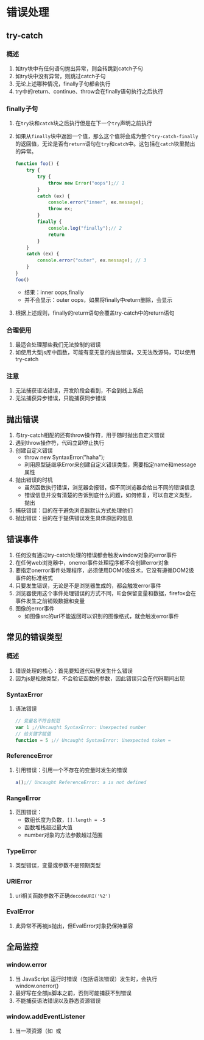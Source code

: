# 错误处理

## try-catch

### 概述

1. 如try块中有任何语句抛出异常，则会转跳到catch子句
2. 如try块中没有异常，则跳过catch子句
3. 无论上述哪种情况，finally子句都会执行
4. try中的return、continue、throw会在finally语句执行之后执行

### finally子句

1. 在`try`块和`catch`块之后执行但是在下一个`try`声明之前执行

2. 如果从`finally`块中返回一个值，那么这个值将会成为整个`try-catch-finally`的返回值，无论是否有`return`语句在`try`和`catch`中。这包括在`catch`块里抛出的异常。
   
   ```javascript
   function foo() {
       try {
           try {
               throw new Error("oops");// 1
           }
           catch (ex) {
               console.error("inner", ex.message);
               throw ex;
           }
           finally {
               console.log("finally");// 2
               return
           }
       }
       catch (ex) {
           console.error("outer", ex.message); // 3
       }
   }
   foo()
   ```
   
   - 结果：inner oops,finally
   - 并不会显示：outer oops，如果将finally中return删除，会显示

3. 根据上述规则，finally的return语句会覆盖try-catch中的return语句

### 合理使用

1. 最适合处理那些我们无法控制的错误
2. 如使用大型js库中函数，可能有意无意的抛出错误，又无法改源码，可以使用try-catch

### 注意

1. 无法捕获语法错误，开发阶段会看到，不会到线上系统
2. 无法捕获异步错误，只能捕获同步错误

## 抛出错误

1. 与try-catch相配的还有throw操作符，用于随时抛出自定义错误
2. 遇到throw操作符，代码立即停止执行
3. 创建自定义错误
   - throw new SyntaxError("haha");
   - 利用原型链继承Error来创建自定义错误类型，需要指定name和message属性
4. 抛出错误的时机
   - 虽然函数执行错误，浏览器会报错，但不同浏览器会给出不同的错误信息
   - 错误信息并没有清楚的告诉到底什么问题，如何修复，可以自定义类型，抛出
5. 捕获错误：目的在于避免浏览器默认方式处理他们
6. 抛出错误：目的在于提供错误发生具体原因的信息

## 错误事件

1. 任何没有通过try-catch处理的错误都会触发window对象的error事件
2. 在任何web浏览器中，onerror事件处理程序都不会创建error对象
3. 要指定onerror事件处理程序，必须使用DOM0级技术，它没有遵循DOM2级事件的标准格式
4. 只要发生错误，无论是不是浏览器生成的，都会触发error事件
5. 浏览器使用这个事件处理错误的方式不同，IE会保留变量和数据，firefox会在事件发生之前销毁数据和变量
6. 图像的error事件
   - 如图像src的url不能返回可以识别的图像格式，就会触发error事件

## 常见的错误类型

### 概述

1. 错误处理的核心：首先要知道代码里发生什么错误
2. 因为js是松散类型，不会验证函数的参数，因此错误只会在代码期间出现

### SyntaxError

1. 语法错误
   
   ```javascript
   // 变量名不符合规范
   var 1 ;//Uncaught SyntaxError: Unexpected number
   // 给关键字赋值
   function = 5 ;// Uncaught SyntaxError: Unexpected token =
   ```

### ReferenceError

1. 引用错误：引用一个不存在的变量时发生的错误
   
   ```javascript
   a();// Uncaught ReferenceError: a is not defined
   ```

### RangeError

1. 范围错误：
   - 数组长度为负数，`[].length = -5`
   - 函数堆栈超过最大值
   - number对象的方法参数超过范围

### TypeError

1. 类型错误，变量或参数不是预期类型

### URIError

1. uri相关函数参数不正确`decodeURI('%2') `

### EvalError

1. 此异常不再被js抛出，但EvalError对象扔保持兼容

## 全局监控

### window.error

1. 当 JavaScript 运行时错误（包括语法错误）发生时，会执行 window.onerror()
2. 最好写在全部js脚本之前，否则可能捕获不到错误
3. 不能捕获语法错误以及静态资源错误

### window.addEventListener

1. 当一项资源（如 <img> 或 <script> ）加载失败，能被单一的 window.addEventListener 捕获

## 注意

### 问题

1. 在查看 JavaScript 错误统计时，发现 80% 以上都是 "script error"。
2. 由于脚本来源于第三方（如cdn），为了避免信息泄露，故不报告细节，用script error代替

### 解决

1. 添加CORS支持，页面脚本使用`<script src="//xxx.com/example.js" crossorigin></script>`
2. 服务器添加access-control-allow-origin

# 性能

## 提高性能

### 注意作用域

1. 随着作用域链中的作用域数量的增加，访问当前作用域以外的变量的时间也在增加
2. 避免全局查找
   - 如要使用document.getElementById,100次
   - 需要在作用域链查找document100次，故可创建局部变量doc = document
3. 避免with语句
   - with会创建自己的作用域，因此会增加其中执行代码的作用域链的长度
   - 大部分情况下可以用局部变量代替

### 选择正确的方法

1. 避免不必要的属性查找
   - 避免不必要的属性查找
   - 访问字面值、存储在变量的值、数组，为O(1)，非常高效
   - 访问对象属性是O(n)操作，因为必须在原型链中对拥有该名称的属性进行一次搜索
   - 对象属性，可以根据点的个数确定属性查找的次数
   - 如多次用到对象属性，要存在局部变量中，第一次访问是O(n)，之后都是O(1)
2. 避免双重解释
   - 避免解析包含js代码的字符串
   - 如：new Function("alert('Hello world');");

### 优化DOM交互

1. js各个方面，DOM毫无疑问是最慢的一部分
2. 最小化现场更新
   - 一旦需要访问DOM部分是已经显示在页面的一部分，那么就进行了一个现场更新
   - 一旦需要更新DOM，可以考虑文档片段来构建DOM结构
3. 使用innerHTML
   - 使用innerHTML比标准DOM创建相同的DOM结构快
   - innerHTML设置值的过程
     - 后台创建一个HTML解析器
     - 使用内部DOM调用来创建DOM结构
     - 不是基于js的DOM调用
     - 由于内部方法是编译方法而非解释执行，执行更快
4. 使用事件代理
   - 根据事件冒泡，在更高层DOM设置事件处理程序
5. HTMLCollection
   - 任何时候访问HTMLCollection，无论是方法还是属性，都是在文档上进行一个查询
   - 何时返回一个HTMLCollection对象
     - 调用getElementByTagName()
     - 获取childNodes属性
     - 获取attribute属性
     - 访问特殊集合：document.forms,document.images等

# 测试

## 单元测试

### 意义

1. 如果API升级时，测试用例可以很好地􏶃查是否向下兼容

### 断言

1. 􏶠断言是单元􏴛测试中用来保证最小单􏴛是否正常的􏶃检测方法。
2. 是用于检测程序在运行时，是否满足期望
3. node存在assert模块，而市面上的断言库大多都是基于assert模块进行封􏱢和扩展的
4. 断言一􏰐􏶃查失败，将会抛出异常􏲀􏲿整个应用

### 测试框架

1. 测试框架用于为测试服务，它本身并不参与测试，主要用于管理测试用例和生成测试􏴋􏲎报告
2. 测试用例的不同组织方式
   - TDD测试驱动：所有功能是否被正确实现，每一个功能都具备对应的测试用例
   - BDD行为驱动：关注整体行为是否符合预期，适合自􏷈向下的设计方式

## 性能测试

### 基准测试

1. 基准测试要统计的就是在多少时间内执行了多少次􏱧某个方法，主要方法如下：
2. 使用new Date方式的缺陷
   - 由于浏览器精度问题，可能小于1ms或10ms，都会被显示为0
   - 无法确定每次都是相同的时间运行完
     - 不知道系统或引擎是不是对时间有影响
   - end-start会有误差
   - 无法确定测试的环境是不是过度优化了，即本次测试js引擎找到了最优办法，实际环境则不行了
3. 重复
   - 如果将上面代码重复100次，求平均也是不行的
     - 因为某处最优或最差可能影响最终结果
4. Benchmark.js
   - 任何有意义且可靠的性能测试都应该基于统计学上合理的实践
   - http://benchmarkjs.com/
   - 如想对代码进行功能测试和性能测试，这个库应该最优先考虑
   - 如果想得到可靠的测试结论的话，就需要在很多不同的环境进行测试
5. jsPerf.com
   - 可以实现多环境测试
   - 可以实现代码片段的性能测试

# 尾调用优化

## 概述

1. ES6涉及的一个性能领域的特殊要求：尾调用优化（ Tail Call Optimization， TCO）
   
   - 尾调用就是一个出现在另一个函数“结尾”处的函数调用
     
     ```javascript
     function bar(y) {
       return foo( y + 1 ); // 尾调用
     }
     function baz() {
       return 1 + bar( 40 ); // 非尾调用
     }
     ```
   
   - 这意味着 bar(..) 基本上已经完成了，那么在调用 foo(..) 时，它就不需要创建一个新的栈帧，而是可以重用已有的 bar(..) 的栈帧。这样不仅速度更快，也更节省内存

2. ES6要求引擎必须实现TCO，因为一些程序，无TCO则无法实现

3. 尾递归的本质实际上就是将方法需要的上下文通过方法的参数传递进下一次调用之中，以达到去除上层依赖

## 为何提倡使用尾调用

1. 函数调用会在内存形成一个“调用记录”，又称“调用帧”（call frame）

2. 此调用帧，只有在函数执行完毕，才会被 js 机制内存回收

3. 如果在函数A的内部调用函数B，那么在A的调用帧上方，还会形成一个B的调用帧。等到B运行结束，将结果返回到A，B的调用帧才会消失。如果函数B内部还调用函数C，那就还有一个C的调用帧，以此类推。所有的调用帧，就形成一个“调用栈”（call stack）

4. 如下代码
   
   ```javascript
   function f() {
       let m = 1;
       let n = 2;
       return g(m + n);
   }
   f();
   
   // 等同于
   function f() {
       return g(3);
   }
   f();
   
   // 等同于
   g(3);
   ```
   
   - f函数不是尾调用，函数f需要保存m和n的值、g的调用位置等信息
   - 由于f是尾调用，调用`g`之后，函数`f`就结束了，所以执行到最后一步，完全可以删除`f(x)`的调用帧，只保留`g(3)`的调用帧。

## 尾递归

1. 如果尾调用自身，就称为尾递归

2. 通用斐波那契数列
   
   ```javascript
   function foo(n){
      if(n <=1){
          return 1;
      }
      return foo(n-1)+ foo(n-2)
   }
   ```
   
   - n=100就会造成栈溢出

3. 尾递归斐波那契数列
   
   ```javascript
   function foo(n,ac1 = 1, ac2 = 1){
      if(n <=1){
          return ac2;
      }
      return foo(n-1, ac2, ac1+ac2)
   }
   ```
   
   - 利用参数来存储之前的值

# 内存管理

## 什么是内存

1. 内存可以看作是一个巨大的bits数组
2. 但我们并不擅长用bits思考问题，故使用byte来思考（1byte = 8bits）
3. 很多东西存储在内存中：如程序运行的全部变量与数据、程序代码（包括操作系统的）

## 内存动态分配

1. 如`const arr = readInput()`，arr数组大小需要根据用户输入才知道，故在编译阶段并不知道要给arr分配多少内存合适

2. 所以不能给arr在栈上分配，故需要在堆上分配

3. 两者的区别
   
   | 静态分配        | 动态分配      |
   | ----------- | --------- |
   | 编译时知道内存使用大小 | 不知道       |
   | 分配在栈上       | 分配在堆上     |
   | FILO结构      | 没有特殊的分配顺序 |

​    

## 垃圾回收机制

### 为何需要这样的机制

1. JavaScript程序每次创建字符串、数组或对象时，解释器都必须分配内存来存储这个实体。当这些值不再需要时，需要释放内存，否则，Js会消耗完全部内存，造成系统崩溃。
2. 垃圾回收的方法：标记清除、计数引用。

### 标记清除

1. 最常见的垃圾回收方式
2. 会为进入环境和离开环境的变量打上标记
3. 可以使用任何方式来标记变量，如通过翻转某个特殊位来记录何时进入环境，何时离开环境
4. 垃圾回收器会定期清除标记为离开环境的变量，以释放内存

### 引用计数（不常见）

1. 跟踪记录每个值被引用的次数

2. 何为引用：
   
   - 如一个对象可以访问另一个对象（无论是隐式还是显示）
   - 如js对象隐式引用他的原型，显示引用它的属性值

3. 当声明一个变量，并用一个引用类型值a赋值时，会将a引用次数标记为1，如变量更换了引用值，则a的引用次数标记减1，为0

4. 垃圾回收器会定时回收标记为0的

5. 此方式会导致内存泄漏
   
   ```javascript
   function problem() {
       var objA = new Object();
       var objB = new Object();
       objA.someOtherObject = objB;
       objB.anotherObject = objA;
   }
   ```
   
   - objA与objB相互引用，会被标记为2，当两个对象离开作用域后，计数不为0
   - 垃圾回收器并不能回收这样的对象，故会造成内存泄露

6. Mark-sweep算法，解决上述循环引用的问题
   
   - 会先获取根对象，如window或global
   - 然后检查其孩子并进行标记
   - 回收不在根上的对象
   - 对于循环引用的对象，由于未与根对象相关，故会被回收

### 注意

1. GC是不可以预测的，你并不知道它何时执行

# V8引擎

## 内存管理

1. v8引擎会把内存分为三个区块：代码空间、栈空间和堆空间
   - 代码空间：主要是用来存储可执行代码的，程序运行时用到的数据都是存储在栈空间和堆空间的
   - 栈空间：调用栈，来维护程序执行期间的上下文状态
   - 堆空间：V8通过老生代与低生代实现

![图片](13-错误处理与性能.assets/640.png)

### 内存限制

1. Node中通过js使用内存时就会发现只能使用部分内存(64位系统下约为1.4 GB，32位系统下约为0.7 GB)
2. 因此，node无法直接操作大内存对象，比如无法将一个2 GB的文件读入内存中进行字符串分析处理，即使物理内存有32 GB
3. 主要原因是node是基于v8构建的，Node使用的js对象基本上都是通过V8自己的方式来进行分配和管理的
4. 但Node中的内存使用并非都是通过V8进行分配的，那些不是通过V8分配的内存称为堆外内存（如Buffer）

### 对象分配

1. 在V8中，所有的JavaScript对象都是通过堆来进行分配的
2. 为何v8会限制内存的使用
   - 表层原因：V8最初为浏览器而设计，不太会遇到大量内存使用的场景
   - 深层原因：v8垃圾回收机制，以1.5G内存为例，做一次非增量式的垃圾回收甚至要1秒以上，垃圾回收会暂停js线程，会大大影响应用性能
3. 对于node应用
   - `process.memoryUsage()`：查看当前使用的内存情况
   - 也可以调整内存限制

## 栈空间

1. v8引擎中使用数组（保证数组的每一项都可以用相同长度的位来存储）实现，可以通过执行栈的索引来快速切换上下文
2. Boolean、Null、Undefined、Number可以用32位的数据来表示，所以直接存储在栈中
3. 其他数据类型，保存在堆中的，栈里面只会保存这些值的地址的引用。
4. 字符串是存储在堆中，理由
   - 字符串肯定会超过32位，栈内存一个单元存储不下
   - js中字符串是一个不可变值，如果保存在栈中，新的字符串替换旧的字符串时，栈的相对位置需要变化



## 垃圾回收机制

### 概述

1. V8 的垃圾回收建立在**弱分代假说**基础之上
   - 绝大部分的对象生命周期都很短，即存活时间很短
   - 生命周期很长的对象，基本都是常驻对象
2. 在实际应用中，上述介绍的垃圾回收通用方法并不能胜任全部场景

### 内存分代(堆内存)

1. 在V8中，主要将内存分为新生代 (new space)和老生代(old space)两代
   
   ![image-20200203121915207](13-错误处理与性能.assets/image-20200203121915207.png)
   
   - 新生代中的对象：存活时间较短的对象
   - 老生代中的对象：存活时间较长或常驻内存的对象

2. node中通过--max-old-space-size与--max-new-space-size，可以分别调整两个空间的大小

3. 但这个设置需要在node启动前进行，意味着node并不能根据使用情况自动扩充

### 新生代

1. 新生代回收使用Scavenge算法：典型牺牲空间换时间的思路，只复制活着的对象，活对象在新生代中只占较小部分
2. 算法的思想
   - 将新生代内存分为两个相等的半空间( semispace ) **from space** （使用状态）与 **to space**（闲置状态）。因此，同一时间新生代内存使用率是50%
   - V8 引擎中的垃圾回收器检测到 from space 空间快达到上限了，此时要进行一次垃圾回收了
   - 从根部开始遍历，不可达对象(即无法遍历到的对象)将会**被标记**，并且复制**未被标记**的对象，放到 to space 中
   - 清除 from space 中的数据，两个空间角色进行交换
3. 主要缺点：只能使用堆内存中的一半，空间利用率低
4. 主要优点：非常适合新生代的内存空间，因为新生代中对象的生命周期较短，存活的对象也只占少数
5. 当一个对象经过多次复制依然存活时，它将会被认为是生命周期较长的对象，移动到老生代，采用新的算法进行管理，这个过程称之为：晋升
6. 晋升的条件
   - 经历一次 form => to 翻转之后，发现某些未被标记的对象居然还在，则晋升
   - To空间的内存占用比：如一个对象复制到To，To空间占用超过25%，则将对象晋升，主要是因为之后会切换FROM和TO的空间职能，如果TO空间占用太多，会影响后续的内存分配

### 老生代

1. 老生代可以分为以下几个区域
   - **old object space** 对象大部分是由新生代晋升而来
   - **large object space** 大对象存储区域，基本是超过 1M 的对象，这种对象不会在新生代对象中分配，直接存放到这里
   - **Map space** 存储对象的映射关系的，其实就是隐藏类
   - **code space** 存放编译后的代码
2. 老生代回收算法为：标记和清除/整理（mark-sweep/mark-compact），只清理死亡对象，死对象在老生代中只占较小部分

#### Mark-Sweep

1. 标记过程中，引入了概念三色法：
   - 白：未标记对象，可回收
   - 灰：已被标记，但对象未扫描完，不可回收
   - 黑：已被扫描完，黑色
2. Mark-Sweep（标记清除）
   - 标记阶段：
     - 首先将所有的非根部对象全部标记为白色
     - 深度优先遍历全部对象，访问的对象直接压入栈内，标记为灰色
     - 对象遍历完成，直接出栈，标记为黑色
   - 清除阶段：直接清除未标记的
3. 主要问题是：清除后，内存空间会出现不连续的状态，这会为后续的内存分配造成困难
4. 为了解决Mark-Sweep的内存碎片问题，Mark-Compact被提出来

#### Mark-Compact

1. 可以理解为标记整理的意思
2. 主要思路是：在于对象在标记为死亡后，在整理的过程中，将活着的对象往一端移动，移动完成后，直接清理掉边界外的内存
3. 由于此算法会移动对象，故速度会最慢的
4. 因此，为了性能，V8主要使用Mark-Sweep，在空间不足以对从新生代中晋升过来的对象进行分配时才使用Mark-Compact。

#### Incremental Marking

1. 为了避免出现js应用逻辑与垃圾回收器看到的不一致的情况，3种基本算法都需要将应用逻辑暂停下来，待执行完垃圾回收后再恢复执行应用逻辑，但会造成页面卡顿。这种方式称为：全停顿
   - 这种方式对于新生代存活对象少，全停顿影响不大，但对于老生代存活对象多，进行全标记、整理会占用大量时间
2. v8针对老生代进行了一系列优化
   - 增量标记：将标记全部内容拆分为多步，仅暂停JS程序最多几十毫秒，进行标记。
   - 并行回收：开启若干辅助线程，一起来清除垃圾

### 查看垃圾回收日志

1. node启动时添加`--trace_gc`参数
2. `node --prof test01.js`
   - 可以得到V8执行时的性能分析数据
   - 会在目录下得到一个v8.log日志文件，但此文件无可读性
3. v8提供了linux-tick-processor工具用于统计日志信息（deps/v8/tools目录下）
   - `linux-tick-processor v8.log` 可以获得统计信息
   - 可以看到垃圾回收占比

## 隐藏类

1. 为了提升对象的属性访问速度，借鉴了部分静态语言的特性

2. 为什么静态语言效率高？

   - 由于js运行时对象属性是可以修改的，因此当V8 使用了一个对象时，比如使用了 start.x 的时候，需要按照一定的规则一步一步来查询，这个过程非常的慢且耗时
   - 但如C++执行之前需要先被编译，比如在 C++ 中使用 start.x 的时候，编译器会直接将 x 相对于 start 的地址写进汇编指令中，那么当使用了对象 start 中的 x 属性时，可以直接去内存地址中取出该内容即可，没有任何中间的查找环节。

3. 目前V8基于如下两个假设，将js对象静态化

   - 创建好了，不添加新的属性
   - 创建好了，不会删除属性
   - 如果两个对象的形状是相同的，V8 就会为其复用同一个隐藏类

4. 但给一个对象添加新的属性，删除新的属性，或者改变某个属性的数据类型都会改变这个对象的形状，会重建新的隐藏类

   

对象属性访问

1.  V8 实现对象存储时，并没有完全采用字典的存储方式。因为字典是非线性的数据结构，查询效率会低于线性的数据结构，V8 为了提升存储和查找效率，把对象中的数字属性称为**排序属性**，在 V8 中被称为 **elements**，字符串属性就被称为**常规属性**，在 V8 中被称为 **properties**，如对于一个Bar对象，v8内部会构造为

   ![image-20230316185230785](13-错误处理与性能.assets/image-20230316185230785.png)

   - 在 ECMAScript 规范中定义了数字属性应该按照索引值大小升序排列，字符串属性根据创建时的顺序升序排列。
   - 因此用v-for遍历bar对象，会先遍历element，然后遍历properties

2. 快属性与慢属性

   - 上述方式对于查询c这个属性值，多了一步操作，因此V8将10个属性默认存储在bar内，作为对象内属性（快属性）（有顺序，按照放置顺序存储），当属性过多时，所有数据按字典方式存储![img](13-错误处理与性能.assets/334ee4de5a8c40c7981db5c79dfca591~tplv-k3u1fbpfcp-zoom-in-crop-mark:4536:0:0:0.awebp)



## 内存泄漏

1. 尽管内存泄漏的情况不尽相同，但实质是：应当回收的对象出现意外而没有被回收，变成了常驻在老生代中的对象

### 慎将内存当做缓存

1. 在Node中，缓存并非物美价廉，一般被作为缓存，会被存储在老生代中，存储的越多，会导致垃圾回收扫描的消耗越多
2. 另一个方面，一般习惯使用对象来缓存东西，但严格意义讲，键值对的对象与缓存是有区别的，缓存是有严格过期策略的
3. 进程是无法共用缓存的，可能会导致缓存不可避免地有重复，对物理内存是一种浪费，故要使用大量缓存最好还是采用进程外缓存-redis等

### 关注队列状态

1. 如队列消费速度低于生产速度， 将会形成堆积，会产生内存泄漏
2. 表层的解决办法是：换用消费速度更快的方式，但还是无法应对激增
3. 深层的结晶办法是：
   - 监控队列长度，一旦堆积，则进行报警
   - 增加调用超时设置，为消费速度设置一个下限
   - 阻塞设置：当队列满了，则禁止再添加内容

## 大内存应用

1. 由于V8的内存限制，我们无法通过`fs.readFile()`和`fs.writeFile()`直接进行大文件的操作
2. 改用`fs.createReadStream()`和`fs.createWriteStream()`方法通过流的方式实现对大文件的操作